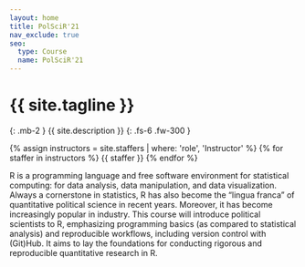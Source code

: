 ```yaml
---
layout: home
title: PolSciR'21
nav_exclude: true
seo:
  type: Course
  name: PolSciR'21
---
```


# {{ site.tagline }}
{: .mb-2 }
{{ site.description }}
{: .fs-6 .fw-300 }

{% assign instructors = site.staffers | where: 'role', 'Instructor' %}
{% for staffer in instructors %}
{{ staffer }}
{% endfor %}


R is a programming language and free software environment for statistical computing: for data analysis, data manipulation, and data visualization. Always a cornerstone in statistics, R has also become the “lingua franca” of quantitative political science in recent years. Moreover, it has become increasingly popular in industry. This course will introduce political scientists to R, emphasizing programming basics (as compared to statistical analysis) and reproducible workflows, including version control with (Git)Hub. It aims to lay the foundations for conducting rigorous and reproducible quantitative research in R.